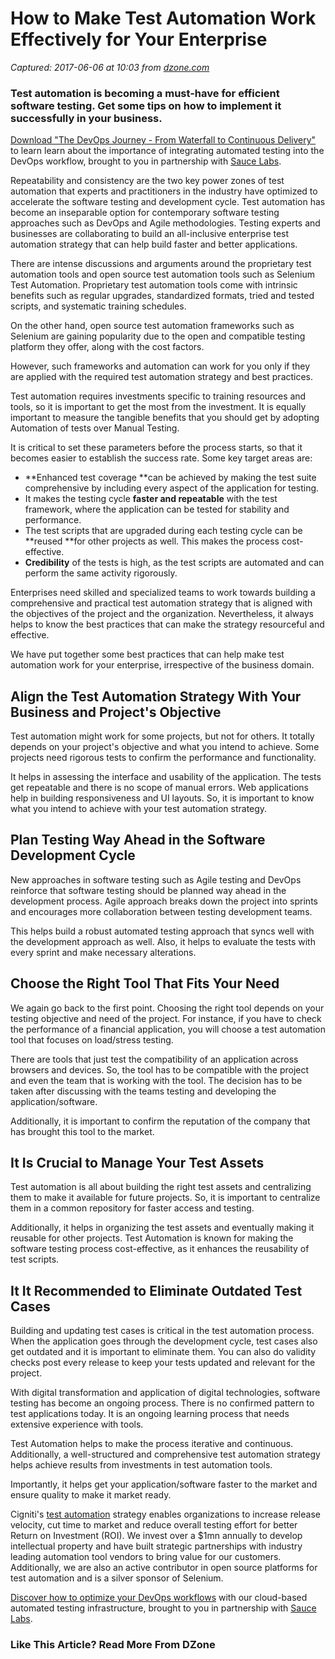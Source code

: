 # How to Make Test Automation Work Effectively for Your Enterprise

_Captured: 2017-06-06 at 10:03 from [dzone.com](https://dzone.com/articles/how-to-make-test-automation-work-effectively-for-y?utm_source=MVB&utm_medium=email&utm_campaign=Monday%202017-6-05)_

### Test automation is becoming a must-have for efficient software testing. Get some tips on how to implement it successfully in your business.

[Download "The DevOps Journey - From Waterfall to Continuous Delivery"](https://dzone.com/go?i=161130&u=http%3A%2F%2Finfo.saucelabs.com%2Fpaper-the-devops-journey.html%3Futm_campaign%3Ddevopsjourney%2Bwp%26utm_medium%3Dtextlink%26utm_source%3Ddzone-devops%26utm_content%3Darticle) to learn learn about the importance of integrating automated testing into the DevOps workflow, brought to you in partnership with [Sauce Labs](https://dzone.com/go?i=161130&u=http%3A%2F%2Finfo.saucelabs.com%2Fpaper-the-devops-journey.html%3Futm_campaign%3Ddevopsjourney%2Bwp%26utm_medium%3Dtextlink%26utm_source%3Ddzone-devops%26utm_content%3Darticle).

Repeatability and consistency are the two key power zones of test automation that experts and practitioners in the industry have optimized to accelerate the software testing and development cycle. Test automation has become an inseparable option for contemporary software testing approaches such as DevOps and Agile methodologies. Testing experts and businesses are collaborating to build an all-inclusive enterprise test automation strategy that can help build faster and better applications.

There are intense discussions and arguments around the proprietary test automation tools and open source test automation tools such as Selenium Test Automation. Proprietary test automation tools come with intrinsic benefits such as regular upgrades, standardized formats, tried and tested scripts, and systematic training schedules.

On the other hand, open source test automation frameworks such as Selenium are gaining popularity due to the open and compatible testing platform they offer, along with the cost factors.

However, such frameworks and automation can work for you only if they are applied with the required test automation strategy and best practices.

Test automation requires investments specific to training resources and tools, so it is important to get the most from the investment. It is equally important to measure the tangible benefits that you should get by adopting Automation of tests over Manual Testing.

It is critical to set these parameters before the process starts, so that it becomes easier to establish the success rate. Some key target areas are:

  * **Enhanced test coverage **can be achieved by making the test suite comprehensive by including every aspect of the application for testing.
  * It makes the testing cycle **faster and repeatable** with the test framework, where the application can be tested for stability and performance.
  * The test scripts that are upgraded during each testing cycle can be **reused **for other projects as well. This makes the process cost-effective.
  * **Credibility** of the tests is high, as the test scripts are automated and can perform the same activity rigorously.

Enterprises need skilled and specialized teams to work towards building a comprehensive and practical test automation strategy that is aligned with the objectives of the project and the organization. Nevertheless, it always helps to know the best practices that can make the strategy resourceful and effective.

We have put together some best practices that can help make test automation work for your enterprise, irrespective of the business domain.

## **Align the Test Automation Strategy With Your Business and Project's Objective**

Test automation might work for some projects, but not for others. It totally depends on your project's objective and what you intend to achieve. Some projects need rigorous tests to confirm the performance and functionality.

It helps in assessing the interface and usability of the application. The tests get repeatable and there is no scope of manual errors. Web applications help in building responsiveness and UI layouts. So, it is important to know what you intend to achieve with your test automation strategy.

## **Plan Testing Way Ahead in the Software Development Cycle**

New approaches in software testing such as Agile testing and DevOps reinforce that software testing should be planned way ahead in the development process. Agile approach breaks down the project into sprints and encourages more collaboration between testing development teams.

This helps build a robust automated testing approach that syncs well with the development approach as well. Also, it helps to evaluate the tests with every sprint and make necessary alterations.

## **Choose the Right Tool That Fits Your Need**

We again go back to the first point. Choosing the right tool depends on your testing objective and need of the project. For instance, if you have to check the performance of a financial application, you will choose a test automation tool that focuses on load/stress testing.

There are tools that just test the compatibility of an application across browsers and devices. So, the tool has to be compatible with the project and even the team that is working with the tool. The decision has to be taken after discussing with the teams testing and developing the application/software.

Additionally, it is important to confirm the reputation of the company that has brought this tool to the market.

## **It Is Crucial to Manage Your Test Assets**

Test automation is all about building the right test assets and centralizing them to make it available for future projects. So, it is important to centralize them in a common repository for faster access and testing.

Additionally, it helps in organizing the test assets and eventually making it reusable for other projects. Test Automation is known for making the software testing process cost-effective, as it enhances the reusability of test scripts.

## **It It Recommended to Eliminate Outdated Test Cases**

Building and updating test cases is critical in the test automation process. When the application goes through the development cycle, test cases also get outdated and it is important to eliminate them. You can also do validity checks post every release to keep your tests updated and relevant for the project.

With digital transformation and application of digital technologies, software testing has become an ongoing process. There is no confirmed pattern to test applications today. It is an ongoing learning process that needs extensive experience with tools.

Test Automation helps to make the process iterative and continuous. Additionally, a well-structured and comprehensive test automation strategy helps achieve results from investments in test automation tools.

Importantly, it helps get your application/software faster to the market and ensure quality to make it market ready.

Cigniti's [test automation](http://www.cigniti.com/test-automation/) strategy enables organizations to increase release velocity, cut time to market and reduce overall testing effort for better Return on Investment (ROI). We invest over a $1mn annually to develop intellectual property and have built strategic partnerships with industry leading automation tool vendors to bring value for our customers. Additionally, we are also an active contributor in open source platforms for test automation and is a silver sponsor of Selenium.

[Discover how to optimize your DevOps workflows](https://dzone.com/go?i=161129&u=http%3A%2F%2Finfo.saucelabs.com%2Fpaper-the-devops-journey.html%3Futm_campaign%3Ddevopsjourney%2Bwp%26utm_medium%3Dtextlink%26utm_source%3Ddzone-devops%26utm_content%3Darticle) with our cloud-based automated testing infrastructure, brought to you in partnership with [Sauce Labs](https://dzone.com/go?i=161129&u=http%3A%2F%2Finfo.saucelabs.com%2Fpaper-the-devops-journey.html%3Futm_campaign%3Ddevopsjourney%2Bwp%26utm_medium%3Dtextlink%26utm_source%3Ddzone-devops%26utm_content%3Darticle).

### Like This Article? Read More From DZone
